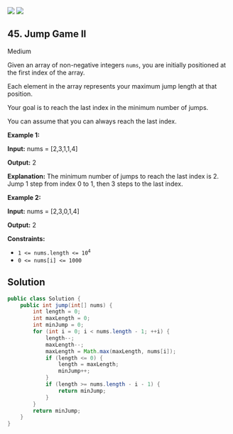 [![](https://img.shields.io/github/stars/javadev/LeetCode-in-All?label=Stars&style=flat-square)](https://github.com/javadev/LeetCode-in-All)
[![](https://img.shields.io/github/forks/javadev/LeetCode-in-All?label=Fork%20me%20on%20GitHub%20&style=flat-square)](https://github.com/javadev/LeetCode-in-All/fork)

## 45\. Jump Game II

Medium

Given an array of non-negative integers `nums`, you are initially positioned at the first index of the array.

Each element in the array represents your maximum jump length at that position.

Your goal is to reach the last index in the minimum number of jumps.

You can assume that you can always reach the last index.

**Example 1:**

**Input:** nums = [2,3,1,1,4]

**Output:** 2

**Explanation:** The minimum number of jumps to reach the last index is 2. Jump 1 step from index 0 to 1, then 3 steps to the last index. 

**Example 2:**

**Input:** nums = [2,3,0,1,4]

**Output:** 2 

**Constraints:**

*   <code>1 <= nums.length <= 10<sup>4</sup></code>
*   `0 <= nums[i] <= 1000`

## Solution

```java
public class Solution {
    public int jump(int[] nums) {
        int length = 0;
        int maxLength = 0;
        int minJump = 0;
        for (int i = 0; i < nums.length - 1; ++i) {
            length--;
            maxLength--;
            maxLength = Math.max(maxLength, nums[i]);
            if (length <= 0) {
                length = maxLength;
                minJump++;
            }
            if (length >= nums.length - i - 1) {
                return minJump;
            }
        }
        return minJump;
    }
}
```